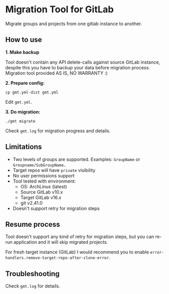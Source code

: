 # Migration Tool for GitLab 

Migrate groups and projects from one gitlab instance to another.

## How to use

**1. Make backup**

Tool doesn't contain any API delete-calls against source GitLab instance, despite this you have to backup your data before migration process.
Migration tool provided AS IS, NO WARRANTY :)

**2. Prepare config:**

```shell
cp gmt.yml-dist gmt.yml
```

Edit `gmt.yml`.

**3. Do migration:**

```shell
./gmt migrate
```

Check `gmt.log` for migration progress and details.

## Limitations

- Two levels of groups are supported. Examples: `GroupName` or `Groupname/SubGroupName`..
- Target repos will have `private` visibility
- No user permissions support
- Tool tested with environment:
  - OS: ArchLinux (latest)
  - Source GitLab v10.x
  - Target GitLab v16.x
  - git v2.41.0
- Doesn't support retry for migration steps

## Resume process

Tool doesn't support any kind of retry for migration steps, but you can re-run application and it will skip migrated projects.

For fresh target instance (GitLab) I would recommend you to enable `error-handlers.remove-target-repo-after-clone-error`.


## Troubleshooting

Check `gmt.log` for details.